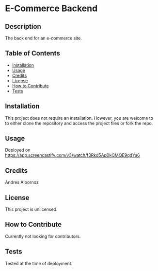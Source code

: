 # E-Commerce Backend

## Description
The back end for an e-commerce site.

## Table of Contents
- [Installation](#installation)
- [Usage](#usage)
- [Credits](#credits)
- [License](#license)
- [How to Contribute](#how-to-contribute)
- [Tests](#tests)

## Installation
This project does not require an installation. However, you are welcome to to either clone the repository and access the project files or fork the repo.

## Usage
Deployed on https://app.screencastify.com/v3/watch/f3Rkd5Ap0kQMQE9qdYa6

## Credits
Andres Albornoz

## License
This project is unlicensed.

## How to Contribute
Currently not looking for contributors.

## Tests
Tested at the time of deployment.
